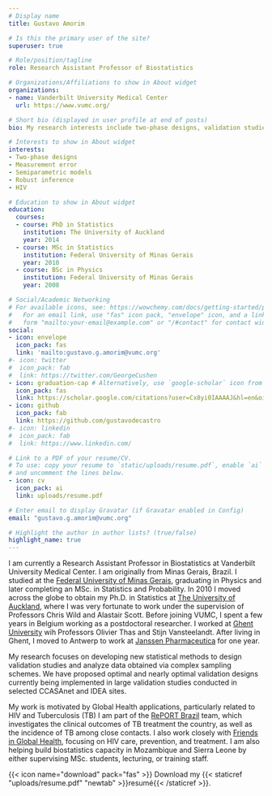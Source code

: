 ```yaml
---
# Display name
title: Gustavo Amorim

# Is this the primary user of the site?
superuser: true

# Role/position/tagline
role: Research Assistant Professor of Biostatistics

# Organizations/Affiliations to show in About widget
organizations:
- name: Vanderbilt University Medical Center
  url: https://www.vumc.org/

# Short bio (displayed in user profile at end of posts)
bio: My research interests include two-phase designs, validation studies, semiparametric models, R programming, HIV and tuberculosis.

# Interests to show in About widget
interests:
- Two-phase designs
- Measurement error
- Semiparametric models
- Robust inference
- HIV

# Education to show in About widget
education:
  courses:
  - course: PhD in Statistics
    institution: The University of Auckland
    year: 2014
  - course: MSc in Statistics
    institution: Federal University of Minas Gerais
    year: 2010
  - course: BSc in Physics
    institution: Federal University of Minas Gerais
    year: 2008

# Social/Academic Networking
# For available icons, see: https://wowchemy.com/docs/getting-started/page-builder/#icons
#   For an email link, use "fas" icon pack, "envelope" icon, and a link in the
#   form "mailto:your-email@example.com" or "/#contact" for contact widget.
social:
- icon: envelope
  icon_pack: fas
  link: 'mailto:gustavo.g.amorim@vumc.org'
#- icon: twitter
#  icon_pack: fab
#  link: https://twitter.com/GeorgeCushen
- icon: graduation-cap # Alternatively, use `google-scholar` icon from `ai` icon pack
  icon_pack: fas
  link: https://scholar.google.com/citations?user=Cx8yi0IAAAAJ&hl=en&oi=sra
- icon: github
  icon_pack: fab
  link: https://github.com/gustavodecastro
#- icon: linkedin
#  icon_pack: fab
#  link: https://www.linkedin.com/

# Link to a PDF of your resume/CV.
# To use: copy your resume to `static/uploads/resume.pdf`, enable `ai` icons in `params.toml`, 
# and uncomment the lines below.
- icon: cv
  icon_pack: ai
  link: uploads/resume.pdf

# Enter email to display Gravatar (if Gravatar enabled in Config)
email: "gustavo.g.amorim@vumc.org"

# Highlight the author in author lists? (true/false)
highlight_name: true
---
```


I am currently a Research Assistant Professor in Biostatistics at Vanderbilt University Medical Center. I am originally from Minas Gerais, Brazil. I studied at the [Federal University of Minas Gerais](https://ufmg.br/), graduating in Physics and later completing an MSc. in Statistics and Probability. In 2010 I moved across the globe to obtain my Ph.D. in Statistics at [The University of Auckland](https://www.auckland.ac.nz/en/science/about-the-faculty/department-of-statistics.html), where I was very fortunate to work under the supervision of Professors Chris Wild and Alastair Scott. Before joining VUMC, I spent a few years in Belgium working as a postdoctoral researcher. I worked at [Ghent University](https://www.ugent.be/en) wih Professors Olivier Thas and  Stijn Vansteelandt. After living in Ghent, I moved to Antwerp to work at [Janssen Pharmaceutica](https://www.janssen.com/belgium/) for one year.

My research focuses on developing new statistical methods to design validation studies and analyze data obtained via complex sampling schemes. We have proposed optimal and nearly optimal validation designs currently being implemented in large validation studies conducted in selected CCASAnet and IDEA sites.

My work is motivated by Global Health applications, particularly related to HIV and Tuberculosis (TB) I am part of the [RePORT Brazil](https://reportbrazil.org/) team, which investigates the clinical outcomes of TB treatment the country, as well as the incidence of TB among close contacts. I also work closely with [Friends in Global Health](https://www.vumc.org/friends-in-global-health), focusing on HIV care, prevention, and treatment. I am also helping build biostatistics capacity in Mozambique and Sierra Leone by either supervising MSc. students, lecturing, or training staff.

{{< icon name="download" pack="fas" >}} Download my {{< staticref "uploads/resume.pdf" "newtab" >}}resumé{{< /staticref >}}.
